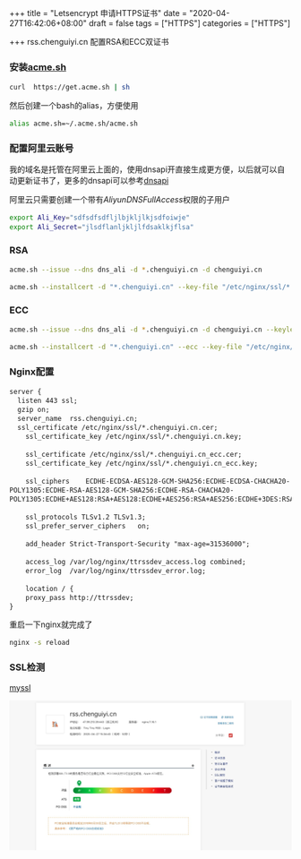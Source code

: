 +++
title = "Letsencrypt 申请HTTPS证书"
date = "2020-04-27T16:42:06+08:00"
draft = false
tags = ["HTTPS"]
categories = ["HTTPS"]

+++
rss.chenguiyi.cn 配置RSA和ECC双证书

### 安装[acme.sh](https://github.com/acmesh-official/acme.sh)

```sh
curl  https://get.acme.sh | sh
```

然后创建一个bash的alias，方便使用

```sh
alias acme.sh=~/.acme.sh/acme.sh
```

### 配置阿里云账号

我的域名是托管在阿里云上面的，使用dnsapi开直接生成更方便，以后就可以自动更新证书了，更多的dnsapi可以参考[dnsapi](https://github.com/acmesh-official/acme.sh/wiki/dnsapi)

阿里云只需要创建一个带有*AliyunDNSFullAccess*权限的子用户

```sh
export Ali_Key="sdfsdfsdfljlbjkljlkjsdfoiwje"
export Ali_Secret="jlsdflanljkljlfdsaklkjflsa"	
```

### RSA

```sh
acme.sh --issue --dns dns_ali -d *.chenguiyi.cn -d chenguiyi.cn
```

```sh
acme.sh --installcert -d "*.chenguiyi.cn" --key-file "/etc/nginx/ssl/*.chenguiyi.cn.key" --fullchain-file "/etc/nginx/ssl/*.chenguiyi.cn.cer" --reloadcmd "service nginx force-reload"
```

### ECC

```sh
acme.sh --issue --dns dns_ali -d *.chenguiyi.cn -d chenguiyi.cn --keylength ec-256
```

```sh
acme.sh --installcert -d "*.chenguiyi.cn" --ecc --key-file "/etc/nginx/ssl/*.chenguiyi.cn.key" --fullchain-file "/etc/nginx/ssl/*.chenguiyi.cn.cer" --reloadcmd "service nginx force-reload" 
```

### Nginx配置

```nginx
server {
  listen 443 ssl;
  gzip on;
  server_name  rss.chenguiyi.cn;
  ssl_certificate /etc/nginx/ssl/*.chenguiyi.cn.cer;
    ssl_certificate_key /etc/nginx/ssl/*.chenguiyi.cn.key;

    ssl_certificate /etc/nginx/ssl/*.chenguiyi.cn_ecc.cer;
    ssl_certificate_key /etc/nginx/ssl/*.chenguiyi.cn_ecc.key;

    ssl_ciphers    ECDHE-ECDSA-AES128-GCM-SHA256:ECDHE-ECDSA-CHACHA20-POLY1305:ECDHE-RSA-AES128-GCM-SHA256:ECDHE-RSA-CHACHA20-POLY1305:ECDHE+AES128:RSA+AES128:ECDHE+AES256:RSA+AES256:ECDHE+3DES:RSA+3DES;

    ssl_protocols TLSv1.2 TLSv1.3;
    ssl_prefer_server_ciphers   on;

    add_header Strict-Transport-Security "max-age=31536000";

    access_log /var/log/nginx/ttrssdev_access.log combined;
    error_log  /var/log/nginx/ttrssdev_error.log;

    location / {
    proxy_pass http://ttrssdev;
}

```

重启一下nginx就完成了

```sh
nginx -s reload
```

### SSL检测

[myssl](https://myssl.com/)

![1587980246036](1587980246036.jpg)